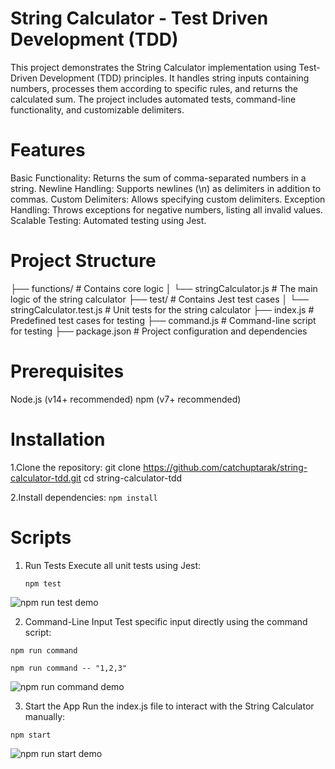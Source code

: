 # String Calculator - Test Driven Development (TDD)

This project demonstrates the String Calculator implementation using Test-Driven Development (TDD) principles. It handles string inputs containing numbers, processes them according to specific rules, and returns the calculated sum. The project includes automated tests, command-line functionality, and customizable delimiters.

# Features

Basic Functionality: Returns the sum of comma-separated numbers in a string.
Newline Handling: Supports newlines (\n) as delimiters in addition to commas.
Custom Delimiters: Allows specifying custom delimiters.
Exception Handling: Throws exceptions for negative numbers, listing all invalid values.
Scalable Testing: Automated testing using Jest.

# Project Structure

├── functions/                    # Contains core logic
│   └── stringCalculator.js        # The main logic of the string calculator
├── test/                         # Contains Jest test cases
│   └── stringCalculator.test.js   # Unit tests for the string calculator
├── index.js                      # Predefined test cases for testing
├── command.js                    # Command-line script for testing
├── package.json                  # Project configuration and dependencies


# Prerequisites

Node.js (v14+ recommended)
npm (v7+ recommended)

# Installation

1.Clone the repository:
git clone <https://github.com/catchuptarak/string-calculator-tdd.git>
cd string-calculator-tdd

2.Install dependencies:
`npm install`

# Scripts

1. Run Tests
   Execute all unit tests using Jest:

   `npm test`

![npm run test demo]('./assets/images/test.png')

2. Command-Line Input
   Test specific input directly using the command script:

`npm run command`

`npm run command -- "1,2,3"`

![npm run command demo]('./assets/images/command.png')


3. Start the App
   Run the index.js file to interact with the String Calculator manually:

`npm start`

![npm run start demo]('./assets/images/execution.png')